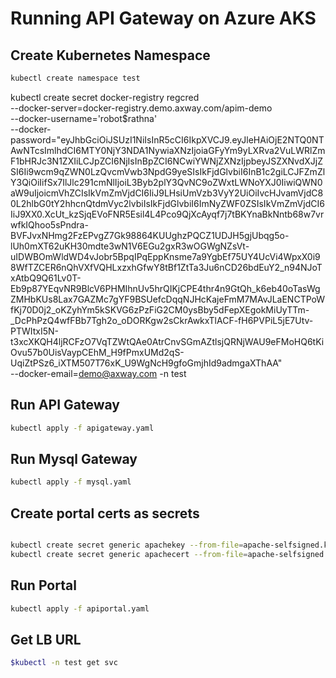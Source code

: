 # Running API Gateway on Azure AKS

## Create Kubernetes Namespace

```bash
kubectl create namespace test
```
kubectl create secret docker-registry regcred \
    --docker-server=docker-registry.demo.axway.com/apim-demo \
    --docker-username='robot$rathna' \
    --docker-password="eyJhbGciOiJSUzI1NiIsInR5cCI6IkpXVCJ9.eyJleHAiOjE2NTQ0NTAwNTcsImlhdCI6MTY0NjY3NDA1NywiaXNzIjoiaGFyYm9yLXRva2VuLWRlZmF1bHRJc3N1ZXIiLCJpZCI6NjIsInBpZCI6NCwiYWNjZXNzIjpbeyJSZXNvdXJjZSI6Ii9wcm9qZWN0LzQvcmVwb3NpdG9yeSIsIkFjdGlvbiI6InB1c2giLCJFZmZlY3QiOiIifSx7IlJlc291cmNlIjoiL3Byb2plY3QvNC9oZWxtLWNoYXJ0IiwiQWN0aW9uIjoicmVhZCIsIkVmZmVjdCI6IiJ9LHsiUmVzb3VyY2UiOiIvcHJvamVjdC80L2hlbG0tY2hhcnQtdmVyc2lvbiIsIkFjdGlvbiI6ImNyZWF0ZSIsIkVmZmVjdCI6IiJ9XX0.XcUt_kzSjqEVoFNR5Esil4L4Pco9QjXcAyqf7j7tBKYnaBkNntb68w7vrwfkIQhoo5sPndra-BVFJvxNHmg2FzEPvgZ7Gk98864KUUghzPQCZ1UDJH5gjUbqg5o-lUh0mXT62uKH30mdte3wN1V6EGu2gxR3wOGWgNZsVt-uIDWBOmWldWD4vJobr5BpqIPqEppKnsme7a9YgbEf75UY4UcVi4WpxX0i98WfTZCER6nQhVXfVQHLxzxhGfwY8tBf1ZtTa3Ju6nCD26bdEuY2_n94NJoTxAtbQ9Q61Lv0T-Eb9p87YEqvNR9BlcV6PHMIhnUv5hrQIKjCPE4thr4n9GtQh_k6eb40oTasWgZMHbKUs8Lax7GAZMc7gYF9BSUefcDqqNJHcKajeFmM7MAvJLaENCTPoWfKj70D0j2_oKZyhYm5kSKVG6zPzFiG2CM0ysBby5dFepXEgokMiUyTTm-_DcPhPzQ4wfFBb7Tgh2o_oDORKgw2sCkrAwkxTlACF-fH6PVPiL5jE7Utv-PTWItxI5N-t3xcXKQH4ljRCFzO7VqTZWtQAe0AtrCnvSGmAZtlsjQRNjWAU9eFMoHQ6tKiOvu57b0UisVaypCEhM_H9fPmxUMd2qS-UqiZtPSz6_iXTM507T76xK_U9WgNcH9gfoGmjhId9admgaXThAA" \
    --docker-email=demo@axway.com -n test

## Run API Gateway


```bash
kubectl apply -f apigateway.yaml
```


## Run Mysql Gateway


```bash
kubectl apply -f mysql.yaml
```

## Create portal certs as secrets

```bash

kubectl create secret generic apachekey --from-file=apache-selfsigned.key -n test
kubectl create secret generic apachecert --from-file=apache-selfsigned.crt -n test
```

## Run Portal 


```bash
kubectl apply -f apiportal.yaml
```


## Get LB URL

```bash
$kubectl -n test get svc
```

